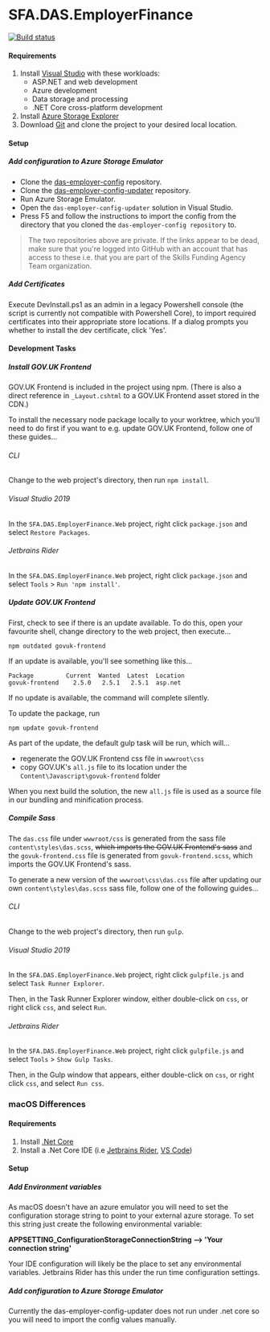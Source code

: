 # SFA.DAS.EmployerFinance

[![Build status](https://sfa-gov-uk.visualstudio.com/Digital%20Apprenticeship%20Service/_apis/build/status/Manage%20Apprenticeships/das-employerfinance)](https://sfa-gov-uk.visualstudio.com/Digital%20Apprenticeship%20Service/_build/latest?definitionId=1212)

#### Requirements

1. Install [Visual Studio] with these workloads:
    * ASP.NET and web development
    * Azure development
    * Data storage and processing
    * .NET Core cross-platform development 
2. Install [Azure Storage Explorer] 
3. Download [Git] and clone the project to your desired local location.

[Azure Storage Explorer]: http://storageexplorer.com
[Visual Studio]: https://www.visualstudio.com
[Git]: https://git-scm.com/

#### Setup

##### Add configuration to Azure Storage Emulator

* Clone the [das-employer-config](https://github.com/SkillsFundingAgency/das-employer-config) repository.
* Clone the [das-employer-config-updater](https://github.com/SkillsFundingAgency/das-employer-config-updater) repository.
* Run Azure Storage Emulator.
* Open the `das-employer-config-updater` solution in Visual Studio.
* Press F5 and follow the instructions to import the config from the directory that you cloned the `das-employer-config repository` to.

> The two repositories above are private. If the links appear to be dead, make sure that you're logged into GitHub with an account that has access to these i.e. that you are part of the Skills Funding Agency Team organization.

##### Add Certificates

Execute DevInstall.ps1 as an admin in a legacy Powershell console (the script is currently not compatible with Powershell Core), to import required certificates into their appropriate store locations. If a dialog prompts you whether to install the dev certificate, click 'Yes'.

#### Development Tasks

##### Install GOV.UK Frontend

GOV.UK Frontend is included in the project using npm. (There is also a direct reference in `_Layout.cshtml` to a GOV.UK Frontend asset stored in the CDN.)

To install the necessary node package locally to your worktree, which you'll need to do first if you want to e.g. update GOV.UK Frontend, follow one of these guides...

###### CLI

Change to the web project's directory, then run `npm install`.

###### Visual Studio 2019

In the `SFA.DAS.EmployerFinance.Web` project, right click `package.json` and select `Restore Packages`.

###### Jetbrains Rider

In the `SFA.DAS.EmployerFinance.Web` project, right click `package.json` and select `Tools` > `Run 'npm install'`.

##### Update GOV.UK Frontend

First, check to see if there is an update available. To do this, open your favourite shell, change directory to the web project, then execute...

`npm outdated govuk-frontend`

If an update is available, you'll see something like this...

```
Package         Current  Wanted  Latest  Location
govuk-frontend    2.5.0   2.5.1   2.5.1  asp.net
``` 

If no update is available, the command will complete silently.

To update the package, run

`npm update govuk-frontend`

As part of the update, the default gulp task will be run, which will...

* regenerate the GOV.UK Frontend css file in `wwwroot\css`
* copy GOV.UK's `all.js` file to its location under the `Content\Javascript\govuk-frontend` folder

When you next build the solution, the new `all.js` file is used as a source file in our bundling and minification process.

##### Compile Sass

The `das.css` file under `wwwroot/css` is generated from the sass file `content\styles\das.scss`, ~~which imports the GOV.UK Frontend's sass~~ and the `govuk-frontend.css` file is generated from `govuk-frontend.scss`, which imports the GOV.UK Frontend's sass.

To generate a new version of the `wwwroot\css\das.css` file after updating our own `content\styles\das.scss` sass file, follow one of the following guides...

###### CLI

Change to the web project's directory, then run `gulp`.

###### Visual Studio 2019

In the `SFA.DAS.EmployerFinance.Web` project, right click `gulpfile.js` and select `Task Runner Explorer`.

Then, in the Task Runner Explorer window, either double-click on `css`, or right click `css`, and select `Run`.

###### Jetbrains Rider

In the `SFA.DAS.EmployerFinance.Web` project, right click `gulpfile.js` and select `Tools` > `Show Gulp Tasks`.

Then, in the Gulp window that appears, either double-click on `css`, or right click `css`, and select `Run css`.


### macOS Differences

#### Requirements

1. Install [.Net Core]
2. Install a .Net Core IDE (i.e [Jetbrains Rider], [VS Code])

[.Net Core]: https://dotnet.microsoft.com/download
[Jetbrains Rider]: https://www.jetbrains.com/rider
[VS Code]: https://code.visualstudio.com/

#### Setup

##### Add Environment variables

As macOS doesn't have an azure emulator you will need to set the configuration storage string to point to your external azure storage. To set this string just create the following environmental variable:

**APPSETTING_ConfigurationStorageConnectionString --> 'Your connection string'**

Your IDE configuration will likely be the place to set any environmental variables. Jetbrains Rider has this under the run time configuration settings.

##### Add configuration to Azure Storage Emulator

Currently the das-employer-config-updater does not run under .net core so you will need to import the config values manually.
